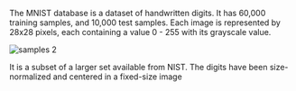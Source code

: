 The MNIST database is a dataset of handwritten digits. It has 60,000 training samples, and 10,000 test samples. Each image is represented by 28x28 pixels, each containing a value 0 - 255 with its grayscale value.

                                                                                                                                    
                                                                                                                                
  ![samples 2](https://github.com/user-attachments/assets/cd8187ee-efaf-4d6d-9035-d366dd3dd9c8)


It is a subset of a larger set available from NIST. The digits have been size-normalized and centered in a fixed-size image
